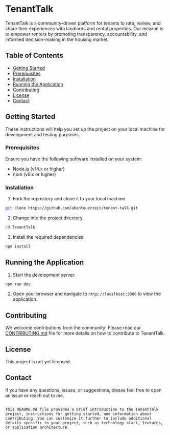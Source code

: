 # TenantTalk

TenantTalk is a community-driven platform for tenants to rate, review, and share their experiences with landlords and rental properties. Our mission is to empower renters by promoting transparency, accountability, and informed decision-making in the housing market.

## Table of Contents
- [Getting Started](#getting-started)
- [Prerequisites](#prerequisites)
- [Installation](#installation)
- [Running the Application](#running-the-application)
- [Contributing](#contributing)
- [License](#license)
- [Contact](#contact)

## Getting Started

These instructions will help you set up the project on your local machine for development and testing purposes.

### Prerequisites

Ensure you have the following software installed on your system:

- Node.js (v14.x or higher)
- npm (v6.x or higher)

### Installation

1. Fork the repository and clone it to your local machine.

```bash
git clone https://github.com/abenteuerzeit/tenant-talk.git
```

2. Change into the project directory.

```bash
cd TenantTalk
```

3. Install the required dependencies.

```bash
npm install
```

## Running the Application

1. Start the development server.

```bash
npm run dev
```

2. Open your browser and navigate to `http://localhost:3000` to view the application.

## Contributing

We welcome contributions from the community! Please read our [CONTRIBUTING.md](CONTRIBUTING.md) file for more details on how to contribute to TenantTalk.

## License

This project is not yet licensed. 

## Contact

If you have any questions, issues, or suggestions, please feel free to open an issue or reach out to me. 
```

This README.md file provides a brief introduction to the TenantTalk project, instructions for getting started, and information about contributing. You can customize it further to include additional details specific to your project, such as technology stack, features, or application architecture.

